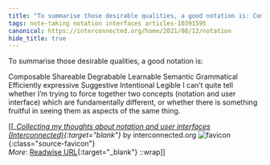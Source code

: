 ```yaml
---
title: "To summarise those desirable qualities, a good notation is: Composable ..."
tags: note-taking notation interfaces articles-10391595
canonical: https://interconnected.org/home/2021/08/12/notation
hide_title: true
---
```


To summarise those desirable qualities, a good notation is:

Composable
Shareable
Degrabable
Learnable
Semantic
Grammatical
Efficiently expressive
Suggestive
Intentional
Legible
I can’t quite tell whether I’m trying to force together two concepts (notation and user interface) which are fundamentally different, or whether there is something fruitful in seeing them as aspects of the same thing.


[[<cite>_[Collecting my thoughts about notation and user interfaces (Interconnected)](https://interconnected.org/home/2021/08/12/notation){:target="_blank"}_</cite> by interconnected.org ![favicon](https://s2.googleusercontent.com/s2/favicons?domain=interconnected.org){:class="source-favicon"}<br>
_More_: [Readwise URL](https://readwise.io/open/212474425){:target="_blank"}
::wrap]]